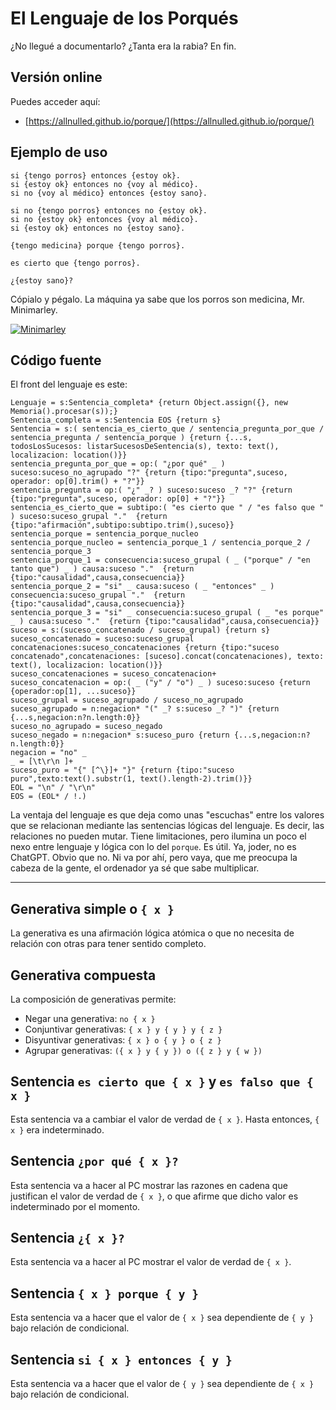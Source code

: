 # El Lenguaje de los Porqués

¿No llegué a documentarlo? ¿Tanta era la rabia? En fin.

## Versión online

Puedes acceder aquí:

  - [https://allnulled.github.io/porque/](https://allnulled.github.io/porque/)


## Ejemplo de uso

```porque
si {tengo porros} entonces {estoy ok}.
si {estoy ok} entonces no {voy al médico}.
si no {voy al médico} entonces {estoy sano}.

si no {tengo porros} entonces no {estoy ok}.
si no {estoy ok} entonces {voy al médico}.
si {estoy ok} entonces no {estoy sano}.

{tengo medicina} porque {tengo porros}.

es cierto que {tengo porros}.

¿{estoy sano}?
```

Cópialo y pégalo. La máquina ya sabe que los porros son medicina, Mr. Minimarley.

[![Minimarley](https://img.youtube.com/vi/9PukqhfMxfc/mqdefault.jpg)](https://www.youtube.com/watch?v=9PukqhfMxfc)

## Código fuente

El front del lenguaje es este:

```pegjs
Lenguaje = s:Sentencia_completa* {return Object.assign({}, new Memoria().procesar(s));}
Sentencia_completa = s:Sentencia EOS {return s}
Sentencia = s:( sentencia_es_cierto_que / sentencia_pregunta_por_que / sentencia_pregunta / sentencia_porque ) {return {...s, todosLosSucesos: listarSucesosDeSentencia(s), texto: text(), localizacion: location()}}
sentencia_pregunta_por_que = op:( "¿por qué" _ ) suceso:suceso_no_agrupado "?" {return {tipo:"pregunta",suceso, operador: op[0].trim() + "?"}}
sentencia_pregunta = op:( "¿" _? ) suceso:suceso _? "?" {return {tipo:"pregunta",suceso, operador: op[0] + "?"}}
sentencia_es_cierto_que = subtipo:( "es cierto que " / "es falso que " ) suceso:suceso_grupal "."  {return {tipo:"afirmación",subtipo:subtipo.trim(),suceso}}
sentencia_porque = sentencia_porque_nucleo
sentencia_porque_nucleo = sentencia_porque_1 / sentencia_porque_2 / sentencia_porque_3
sentencia_porque_1 = consecuencia:suceso_grupal ( _ ("porque" / "en tanto que") _ ) causa:suceso "."  {return {tipo:"causalidad",causa,consecuencia}}
sentencia_porque_2 = "si" _ causa:suceso ( _ "entonces" _ ) consecuencia:suceso_grupal "."  {return {tipo:"causalidad",causa,consecuencia}}
sentencia_porque_3 = "si" _ consecuencia:suceso_grupal ( _ "es porque" _ ) causa:suceso "."  {return {tipo:"causalidad",causa,consecuencia}}
suceso = s:(suceso_concatenado / suceso_grupal) {return s}
suceso_concatenado = suceso:suceso_grupal concatenaciones:suceso_concatenaciones {return {tipo:"suceso concatenado",concatenaciones: [suceso].concat(concatenaciones), texto: text(), localizacion: location()}}
suceso_concatenaciones = suceso_concatenacion+
suceso_concatenacion = op:( _ ("y" / "o") _ ) suceso:suceso {return {operador:op[1], ...suceso}}
suceso_grupal = suceso_agrupado / suceso_no_agrupado
suceso_agrupado = n:negacion* "(" _? s:suceso _? ")" {return {...s,negacion:n?n.length:0}}
suceso_no_agrupado = suceso_negado
suceso_negado = n:negacion* s:suceso_puro {return {...s,negacion:n?n.length:0}}
negacion = "no" _
_ = [\t\r\n ]+
suceso_puro = "{" [^\}]+ "}" {return {tipo:"suceso puro",texto:text().substr(1, text().length-2).trim()}}
EOL = "\n" / "\r\n"
EOS = (EOL* / !.)
```

La ventaja del lenguaje es que deja como unas "escuchas" entre los valores que se relacionan mediante las sentencias lógicas del lenguaje. Es decir, las relaciones no pueden mutar. Tiene limitaciones, pero ilumina un poco el nexo entre lenguaje y lógica con lo del `porque`. Es útil. Ya, joder, no es ChatGPT. Obvio que no. Ni va por ahí, pero vaya, que me preocupa la cabeza de la gente, el ordenador ya sé que sabe multiplicar.

-----

## Generativa simple o `{ x }`

La generativa es una afirmación lógica atómica o que no necesita de relación con otras para tener sentido completo.

## Generativa compuesta

La composición de generativas permite:

  - Negar una generativa: `no { x }`
  - Conjuntivar generativas: `{ x } y { y } y { z }`
  - Disyuntivar generativas: `{ x } o { y } o { z }`
  - Agrupar generativas: `({ x } y { y }) o ({ z } y { w })`

## Sentencia `es cierto que { x }` y `es falso que { x }`

Esta sentencia va a cambiar el valor de verdad de `{ x }`. Hasta entonces, `{ x }` era indeterminado.

## Sentencia `¿por qué { x }?`

Esta sentencia va a hacer al PC mostrar las razones en cadena que justifican el valor de verdad de `{ x }`, o que afirme que dicho valor es indeterminado por el momento.

## Sentencia `¿{ x }?`

Esta sentencia va a hacer al PC mostrar el valor de verdad de `{ x }`.

## Sentencia `{ x } porque { y }`

Esta sentencia va a hacer que el valor de `{ x }` sea dependiente de `{ y }` bajo relación de condicional.

## Sentencia `si { x } entonces { y }`

Esta sentencia va a hacer que el valor de `{ y }` sea dependiente de `{ x }` bajo relación de condicional.


